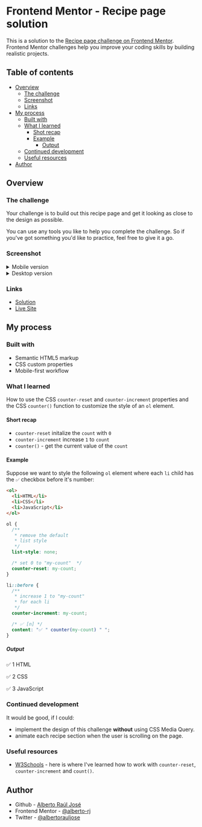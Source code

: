 # Frontend Mentor - Recipe page solution

This is a solution to the [Recipe page challenge on Frontend Mentor](https://www.frontendmentor.io/challenges/recipe-page-KiTsR8QQKm). Frontend Mentor challenges help you improve your coding skills by building realistic projects.

## Table of contents

- [Overview](#overview)
  - [The challenge](#the-challenge)
  - [Screenshot](#screenshot)
  - [Links](#links)
- [My process](#my-process)
  - [Built with](#built-with)
  - [What I learned](#what-i-learned)
    - [Shot recap](#short-recap)
    - [Example](#example)
      - [Output](#output)
  - [Continued development](#continued-development)
  - [Useful resources](#useful-resources)
- [Author](#author)

## Overview

### The challenge

Your challenge is to build out this recipe page and get it looking as close to the design as possible.

You can use any tools you like to help you complete the challenge. So if you've got something you'd like to practice, feel free to give it a go.

### Screenshot

<details>
  <summary>Mobile version</summary>
  <img 
    alt="" 
    src=""
  />
</details>


<details>
  <summary>Desktop version</summary>
  <img 
    alt="" 
    src=""
  />
</details>

### Links

- [Solution](https://your-solution-url.com)
- [Live Site](https://your-live-site-url.com)

## My process

### Built with

- Semantic HTML5 markup
- CSS custom properties
- Mobile-first workflow

### What I learned

How to use the CSS `counter-reset` and `counter-increment`
 properties and the CSS `counter()` function to customize the style of an `ol` element.

#### Short recap

- `counter-reset` initalize the `count` with `0`
- `counter-increment` increase `1` to `count`
- `counter()` - get the current value of the `count`

#### Example

Suppose we want to style the following `ol` element where each `li` child has the `✅` checkbox before it's number:

```html
<ol>
  <li>HTML</li>
  <li>CSS</li>
  <li>JavaScript</li>
</ol>
```

```css
ol {
  /** 
   * remove the default
   * list style 
   */
  list-style: none;

  /* set 0 to "my-count"  */
  counter-reset: my-count; 
}

li::before {
  /**
   * increase 1 to "my-count" 
   * for each li
   */
  counter-increment: my-count;

  /* ✅ [n] */
  content: "✅ " counter(my-count) " ";
}
```

##### Output

✅ 1 HTML

✅ 2 CSS

✅ 3 JavaScript

### Continued development

It would be good, if I could:

- implement the design of this challenge **without** using CSS Media Query.
- animate each recipe section when the user is scrolling on the page.

### Useful resources

- [W3Schools](https://www.w3schools.com/cssref/pr_gen_counter-increment.php) - here is where I've learned how to work with `counter-reset`, `counter-increment` and `count()`.

## Author

- Github - [Alberto Raúl José](https://github.com/alberto-rj)
- Frontend Mentor - [@alberto-rj](https://www.frontendmentor.io/profile/alberto-rj)
- Twitter - [@albertorauljose](https://www.twitter.com/yourusername)
